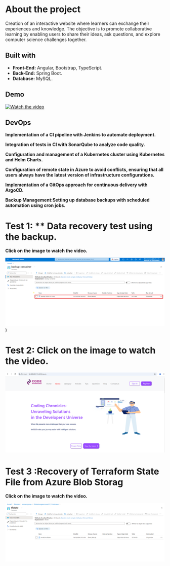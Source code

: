 # About the project
Creation of an interactive website where learners can exchange their experiences and knowledge. The objective is to promote collaborative learning by enabling users to share their ideas, ask questions, and explore computer science challenges together.

## Built with
- **Front-End:** Angular, Bootstrap, TypeScript.
- **Back-End:** Spring Boot.
- **Database:** MySQL.

## Demo
[![Watch the video](https://github.com/EYABA12/code-warriors/blob/master/screenshot.PNG)](https://vimeo.com/manage/videos/943214153/privacy)

## DevOps
**Implementation of a CI pipeline with Jenkins to automate deployment.**

**Integration of tests in CI with SonarQube to analyze code quality.**

**Configuration and management of a Kubernetes cluster using Kubernetes and Helm Charts.**

**Configuration of remote state in Azure to avoid conflicts, ensuring that all users always have the latest version of infrastructure configurations.**

**Implementation of a GitOps approach for continuous delivery with ArgoCD.**

**Backup Management:Setting up database backups with scheduled automation using cron jobs.**

# Test 1: ** Data recovery test using the backup.

**Click on the image to watch the video.**

  
  [![Watch the video](TEST2/7.png)]([https://vimeo.com/manage/videos/1026499801](https://vimeo.com/manage/videos/1026499801)))

  # Test 2: **Click on the image to watch the video.**

  [![Watch the video](TEST1/1.png)](https://vimeo.com/1026327529)

# Test 3 :**Recovery of Terraform State File from Azure Blob Storag**
  **Click on the image to watch the video.**

  [![Watch the video](tfstate.png)]([https://www.canva.com/design/DAGTuU045aU/lQxdoDVuH2KFZb7DUPREgQ/edit?utm_content=DAGTuU045aU&utm_campaign=designshare&utm_medium=link2&utm_source=sharebutton](https://vimeo.com/manage/videos/1026499801)
)

         

         

